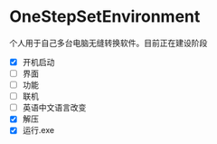 # OneStepSetEnvironment









 个人用于自己多台电脑无缝转换软件。目前正在建设阶段
- [x] 开机启动
- [ ] 界面
- [ ] 功能
- [ ] 联机
- [ ] 英语中文语言改变
- [x] 解压
- [x] 运行.exe
